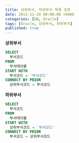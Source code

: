 ```yaml
---
title: 상위부서, 하위부서 목록 조회
date: 2013-11-29 00:00:00 +0900
categories: [DB, Oracle]
tags: [Oracle, 상위부서, 하위부서]
published: true
---
```


**상위부서**

```sql
SELECT
  부서코드
FROM
  부서테이블
START WITH
  부서코드 = '부서코드'
CONNECT BY PRIOR
  상위부서코드 = 부서코드
```

**하위부서**

```sql
SELECT
  부서코드
FROM
  부서테이블
START WITH
  상위부서코드 = '부서코드'
CONNECT BY PRIOR
  부서코드 = 상위부서코드
```
